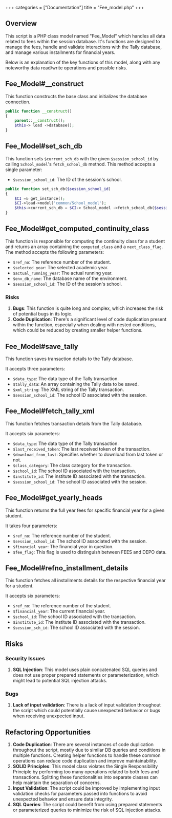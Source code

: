 +++
categories = ["Documentation"]
title = "Fee_model.php"
+++


## Overview
This script is a PHP class model named "Fee_Model" which handles all data related to fees within the session database. It's functions are designed to manage the fees, handle and validate interactions with the Tally database, and manage various installments for financial years.

Below is an explanation of the key functions of this model, along with any noteworthy data read/write operations and possible risks.

## Fee_Model#__construct

This function constructs the base class and initializes the database connection.

```php
public function __construct()
{
    parent::__construct();
    $this-> load ->database();
}
```

## Fee_Model#set_sch_db

This function sets `$current_sch_db` with the given `$session_school_id` by calling `School_model`'s `fetch_school_db` method. This method accepts a single parameter:
    
- `$session_school_id`: The ID of the session's school.

```php
public function set_sch_db($session_school_id)
{
    $CI =& get_instance();
    $CI->load->model('common/School_model');
    $this->current_sch_db = $CI-> School_model ->fetch_school_db($session_school_id);
}
```

## Fee_Model#get_computed_continuity_class

This function is responsible for computing the continuity class for a student and returns an array containing the `computed_class` and a `next_class_flag`. The method accepts the following parameters:

- `$ref_no`: The reference number of the student.
- `$selected_year`: The selected academic year.
- `$actual_running_year`: The actual running year.
- `$env_db_name`: The database name of the environment.
- `$session_school_id`: The ID of the session's school.

### Risks

1. **Bugs**: This function is quite long and complex, which increases the risk of potential bugs in its logic.
2. **Code Duplication**: There's a significant level of code duplication present within the function, especially when dealing with nested conditions, which could be reduced by creating smaller helper functions.

## Fee_Model#save_tally

This function saves transaction details to the Tally database.

It accepts three parameters:

- `$data_type`: The data type of the Tally transaction.
- `$tally_data`: An array containing the Tally data to be saved.
- `$xml_string`: The XML string of the Tally transaction.
- `$session_school_id`: The school ID associated with the session.

## Fee_Model#fetch_tally_xml

This function fetches transaction details from the Tally database.

It accepts six parameters:

- `$data_type`: The data type of the Tally transaction.
- `$last_received_token`: The last received token of the transaction.
- `$download_from_last`: Specifies whether to download from last token or not.
- `$class_category`: The class category for the transaction.
- `$school_id`: The school ID associated with the transaction.
- `$institute_id`: The institute ID associated with the transaction.
- `$session_school_id`: The school ID associated with the session.

## Fee_Model#get_yearly_heads

This function returns the full year fees for specific financial year for a given student.

It takes four parameters:

- `$ref_no`: The reference number of the student.
- `$session_school_id`: The school ID associated with the session.
- `$financial_year`: The financial year in question.
- `$fee_flag`: This flag is used to distinguish between FEES and DEPO data.

## Fee_Model#refno_installment_details

This function fetches all installments details for the respective financial year for a student.

It accepts six parameters:

- `$ref_no`: The reference number of the student.
- `$financial_year`: The current financial year.
- `$school_id`: The school ID associated with the transaction.
- `$institute_id`: The institute ID associated with the transaction.
- `$session_sch_id`: The school ID associated with the session.

## Risks

### Security Issues

1. **SQL Injection**: This model uses plain concatenated SQL queries and does not use proper prepared statements or parameterization, which might lead to potential SQL injection attacks.

### Bugs

1. **Lack of input validation**: There is a lack of input validation throughout the script which could potentially cause unexpected behavior or bugs when receiving unexpected input.

## Refactoring Opportunities

1. **Code Duplication**: There are several instances of code duplication throughout the script, mostly due to similar DB queries and conditions in multiple functions. Creating helper functions to handle these common operations can reduce code duplication and improve maintainability.
2. **SOLID Principles**: This model class violates the Single Responsibility Principle by performing too many operations related to both fees and transactions. Splitting these functionalities into separate classes can help maintain the separation of concerns.
3. **Input Validation**: The script could be improved by implementing input validation checks for parameters passed into functions to avoid unexpected behavior and ensure data integrity.
4. **SQL Queries**: The script could benefit from using prepared statements or parameterized queries to minimize the risk of SQL injection attacks.